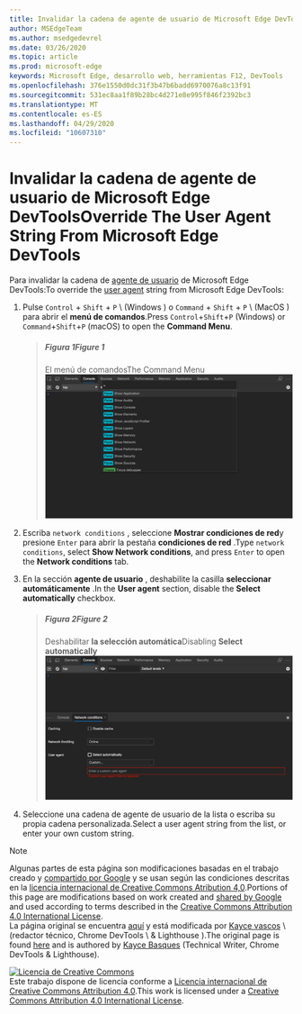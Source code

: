 ```yaml
---
title: Invalidar la cadena de agente de usuario de Microsoft Edge DevTools
author: MSEdgeTeam
ms.author: msedgedevrel
ms.date: 03/26/2020
ms.topic: article
ms.prod: microsoft-edge
keywords: Microsoft Edge, desarrollo web, herramientas F12, DevTools
ms.openlocfilehash: 376e1550d0dc31f3b47b6badd6970076a8c13f91
ms.sourcegitcommit: 531ec8aa1f89b28bc4d271e8e995f846f2392bc3
ms.translationtype: MT
ms.contentlocale: es-ES
ms.lasthandoff: 04/29/2020
ms.locfileid: "10607310"
---
```

<!-- Copyright Kayce Basques 

   Licensed under the Apache License, Version 2.0 (the "License");
   you may not use this file except in compliance with the License.
   You may obtain a copy of the License at

       https://www.apache.org/licenses/LICENSE-2.0

   Unless required by applicable law or agreed to in writing, software
   distributed under the License is distributed on an "AS IS" BASIS,
   WITHOUT WARRANTIES OR CONDITIONS OF ANY KIND, either express or implied.
   See the License for the specific language governing permissions and
   limitations under the License.  -->





# <span data-ttu-id="8f0e4-103">Invalidar la cadena de agente de usuario de Microsoft Edge DevTools</span><span class="sxs-lookup"><span data-stu-id="8f0e4-103">Override The User Agent String From Microsoft Edge DevTools</span></span>   



<span data-ttu-id="8f0e4-104">Para invalidar la cadena de [agente de usuario][MDNUserAgent] de Microsoft Edge DevTools:</span><span class="sxs-lookup"><span data-stu-id="8f0e4-104">To override the [user agent][MDNUserAgent] string from Microsoft Edge DevTools:</span></span>  

1.  <span data-ttu-id="8f0e4-105">Pulse `Control` + `Shift` + `P` \ (Windows \) o `Command` + `Shift` + `P` \ (MacOS \) para abrir el **menú de comandos**.</span><span class="sxs-lookup"><span data-stu-id="8f0e4-105">Press `Control`+`Shift`+`P` \(Windows\) or `Command`+`Shift`+`P` \(macOS\) to open the **Command Menu**.</span></span>  
    
    > ##### <span data-ttu-id="8f0e4-106">Figura 1</span><span class="sxs-lookup"><span data-stu-id="8f0e4-106">Figure 1</span></span>  
    > <span data-ttu-id="8f0e4-107">El menú de comandos</span><span class="sxs-lookup"><span data-stu-id="8f0e4-107">The Command Menu</span></span>  
    > ![El menú de comandos][ImageCommandMenu]  
    
1.  <span data-ttu-id="8f0e4-109">Escriba `network conditions` , seleccione **Mostrar condiciones de red**y presione `Enter` para abrir la pestaña **condiciones de red** .</span><span class="sxs-lookup"><span data-stu-id="8f0e4-109">Type `network conditions`, select **Show Network conditions**, and press `Enter` to open the **Network conditions** tab.</span></span>  
1.  <span data-ttu-id="8f0e4-110">En la sección **agente de usuario** , deshabilite la casilla **seleccionar automáticamente** .</span><span class="sxs-lookup"><span data-stu-id="8f0e4-110">In the **User agent** section, disable the **Select automatically** checkbox.</span></span>  
    
    > ##### <span data-ttu-id="8f0e4-111">Figura 2</span><span class="sxs-lookup"><span data-stu-id="8f0e4-111">Figure 2</span></span>  
    > <span data-ttu-id="8f0e4-112">Deshabilitar **la selección automática**</span><span class="sxs-lookup"><span data-stu-id="8f0e4-112">Disabling **Select automatically**</span></span>  
    > ![Deshabilitar la selección automática][ImageUserAgentDisableSelectAutomatically]  
    
1.  <span data-ttu-id="8f0e4-114">Seleccione una cadena de agente de usuario de la lista o escriba su propia cadena personalizada.</span><span class="sxs-lookup"><span data-stu-id="8f0e4-114">Select a user agent string from the list, or enter your own custom string.</span></span>  

<!--## Feedback   -->  



<!-- image links -->  

[ImageCommandMenu]: /microsoft-edge/devtools-guide-chromium/media/device-mode-console-command-menu.msft.png "Ilustración 1: el menú de comandos"  
[ImageUserAgentDisableSelectAutomatically]: /microsoft-edge/devtools-guide-chromium/media/device-mode-console-network-conditions-user-agent-select-automatically-deselected.msft.png "Ilustración 2: deshabilitar la selección automática"  

<!-- links -->  

[MDNUserAgent]: https://developer.mozilla.org/docs/Glossary/User_agent "Agente de usuario | MDN"  

> [!NOTE]
> <span data-ttu-id="8f0e4-118">Algunas partes de esta página son modificaciones basadas en el trabajo creado y [compartido por Google][GoogleSitePolicies] y se usan según las condiciones descritas en la [licencia internacional de Creative Commons Atribution 4,0][CCA4IL].</span><span class="sxs-lookup"><span data-stu-id="8f0e4-118">Portions of this page are modifications based on work created and [shared by Google][GoogleSitePolicies] and used according to terms described in the [Creative Commons Attribution 4.0 International License][CCA4IL].</span></span>  
> <span data-ttu-id="8f0e4-119">La página original se encuentra [aquí](https://developers.google.com/web/tools/chrome-devtools/device-mode/override-user-agent) y está modificada por [Kayce vascos][KayceBasques] \ (redactor técnico, Chrome DevTools \ & Lighthouse \).</span><span class="sxs-lookup"><span data-stu-id="8f0e4-119">The original page is found [here](https://developers.google.com/web/tools/chrome-devtools/device-mode/override-user-agent) and is authored by [Kayce Basques][KayceBasques] \(Technical Writer, Chrome DevTools \& Lighthouse\).</span></span>  

[![Licencia de Creative Commons][CCby4Image]][CCA4IL]  
<span data-ttu-id="8f0e4-121">Este trabajo dispone de licencia conforme a [Licencia internacional de Creative Commons Attribution 4.0][CCA4IL].</span><span class="sxs-lookup"><span data-stu-id="8f0e4-121">This work is licensed under a [Creative Commons Attribution 4.0 International License][CCA4IL].</span></span>  

[CCA4IL]: https://creativecommons.org/licenses/by/4.0  
[CCby4Image]: https://i.creativecommons.org/l/by/4.0/88x31.png  
[GoogleSitePolicies]: https://developers.google.com/terms/site-policies  
[KayceBasques]: https://developers.google.com/web/resources/contributors/kaycebasques  
